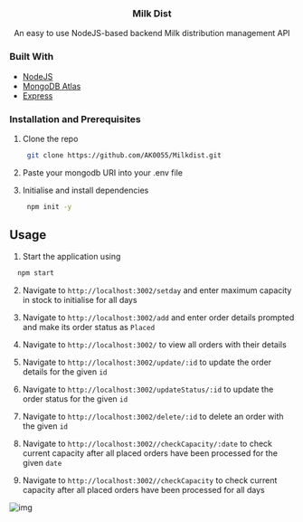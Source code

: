 
<h3 align="center">Milk Dist</h3>
<p align="center">
    An easy to use NodeJS-based backend Milk distribution management API 
    <br /></p>

### Built With

- [NodeJS](https://nodejs.org/en/)
- [MongoDB Atlas](https://www.mongodb.com/)
- [Express](https://expressjs.com/)

### Installation and Prerequisites
1. Clone the repo
    ```sh
     git clone https://github.com/AK0055/Milkdist.git
    ```
2. Paste your mongodb URI into your .env file

3. Initialise and install dependencies
    ```sh
     npm init -y
    ```

## Usage
1. Start the application using
```sh
  npm start
  ```
2. Navigate to `http://localhost:3002/setday` and enter maximum capacity in stock to initialise for all days

3. Navigate to `http://localhost:3002/add` and enter order details prompted and make its order status as `Placed`

4. Navigate to `http://localhost:3002/` to view all orders with their details

5. Navigate to `http://localhost:3002/update/:id` to update the order details for the given `id`

5. Navigate to `http://localhost:3002/updateStatus/:id` to update the order status for the given `id`

6. Navigate to `http://localhost:3002/delete/:id` to delete an order with the given `id`

6. Navigate to `http://localhost:3002//checkCapacity/:date` to check current capacity after all placed orders have been processed for the given `date`

6. Navigate to `http://localhost:3002//checkCapacity` to check current capacity after all placed orders have been processed for all days

<div style="tab-size: 2">
 <img src="emailpwd.png" alt="img">
</div>
 


